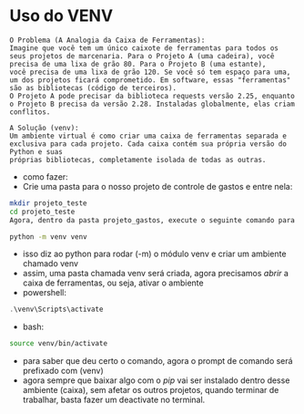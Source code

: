 # Uso do VENV
```
O Problema (A Analogia da Caixa de Ferramentas):
Imagine que você tem um único caixote de ferramentas para todos os seus projetos de marcenaria. Para o Projeto A (uma cadeira), você precisa de uma lixa de grão 80. Para o Projeto B (uma estante),
você precisa de uma lixa de grão 120. Se você só tem espaço para uma, um dos projetos ficará comprometido. Em software, essas "ferramentas" são as bibliotecas (código de terceiros).
O Projeto A pode precisar da biblioteca requests versão 2.25, enquanto o Projeto B precisa da versão 2.28. Instaladas globalmente, elas criam conflitos.

A Solução (venv):
Um ambiente virtual é como criar uma caixa de ferramentas separada e exclusiva para cada projeto. Cada caixa contém sua própria versão do Python e suas
próprias bibliotecas, completamente isolada de todas as outras.
```
- como fazer:
- Crie uma pasta para o nosso projeto de controle de gastos e entre nela:
```bash
mkdir projeto_teste
cd projeto_teste
Agora, dentro da pasta projeto_gastos, execute o seguinte comando para criar o ambiente virtual. Vamos chamar nossa "caixa de ferramentas" de venv:
```
```bash
python -m venv venv
```
- isso diz ao python para rodar (-m) o módulo venv e criar um ambiente chamado venv
- assim, uma pasta chamada venv será criada, agora precisamos *abrir* a caixa de ferramentas, ou seja, ativar o ambiente
- powershell:
```powershell
.\venv\Scripts\activate
```
- bash:
```bash
source venv/bin/activate
```
- para saber que deu certo o comando, agora o prompt de comando será prefixado com (venv)
- agora sempre que baixar algo com o *pip* vai ser instalado dentro desse ambiente (caixa), sem afetar os outros projetos, quando terminar de trabalhar, basta fazer um deactivate no terminal.
